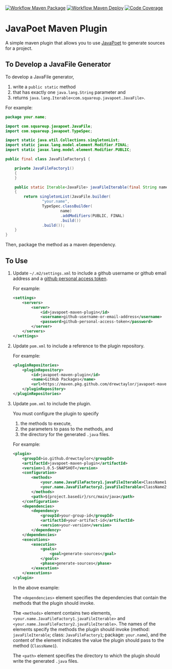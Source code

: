[![Workflow Maven Package](https://github.com/drewctaylor/javapoet-maven-plugin/workflows/workflow-maven-package/badge.svg)](https://github.com/drewctaylor/javapoet-maven-plugin/workflows/workflow-maven-package/badge.svg)
[![Workflow Maven Deploy](https://github.com/drewctaylor/javapoet-maven-plugin/workflows/workflow-maven-deploy/badge.svg)](https://github.com/drewctaylor/javapoet-maven-plugin/workflows/workflow-maven-deploy/badge.svg)
[![Code Coverage](https://codecov.io/gh/drewctaylor/javapoet-maven-plugin/branch/trunk/graph/badge.svg)](https://codecov.io/gh/drewctaylor/javapoet-maven-plugin)

# JavaPoet Maven Plugin

A simple maven plugin that allows you to use [JavaPoet](https://github.com/square/javapoet) to generate sources for a project.

## To Develop a JavaFile Generator

To develop a JavaFile generator,  

1) write a `public static` method 
2) that has exactly one `java.lang.String` parameter and 
3) returns `java.lang.Iterable<com.squareup.javapoet.JavaFile>`.

For example:

```java
package your.name;

import com.squareup.javapoet.JavaFile;
import com.squareup.javapoet.TypeSpec;

import static java.util.Collections.singletonList;
import static javax.lang.model.element.Modifier.FINAL;
import static javax.lang.model.element.Modifier.PUBLIC;

public final class JavaFileFactory1 {

    private JavaFileFactory1()
    {
    }

    public static Iterable<JavaFile> javaFileIterable(final String name)
    {
        return singletonList(JavaFile.builder(
                "your.name",
                TypeSpec.classBuilder(
                        name)
                        .addModifiers(PUBLIC, FINAL)
                        .build())
                .build());
    }
}
```

Then, package the method as a maven dependency.

## To Use

1) Update `~/.m2/settings.xml` to include a github username or github email address and a [github personal access token](https://help.github.com/en/github/authenticating-to-github/creating-a-personal-access-token-for-the-command-line).

    For example:

    ```xml
    <settings>
        <servers>
            <server>
                <id>javapoet-maven-plugin</id>
                <username>github-username-or-email-address</username>
                <password>github-personal-access-token</password>
            </server>
        </servers>
    </settings>
    ```

2) Update `pom.xml` to include a reference to the plugin repository.

    For example:

    ```xml
    <pluginRepositories>
        <pluginRepository>
            <id>javapoet-maven-plugin</id>
            <name>GitHub Packages</name>
            <url>https://maven.pkg.github.com/drewctaylor/javapoet-maven-plugin</url>
        </pluginRepository>
    </pluginRepositories>
    ```

3) Update `pom.xml` to include the plugin. 

    You must configure the plugin to specify
    
    1) the methods to execute,
    2) the parameters to pass to the methods, and
    3) the directory for the generated `.java` files.
    
    For example:
    
    ```xml
    <plugin>
        <groupId>io.github.drewctaylor</groupId>
        <artifactId>javapoet-maven-plugin</artifactId>
        <version>1.0.5-SNAPSHOT</version>
        <configuration>
            <methods>
                <your.name.JavaFileFactory1.javaFileIterable>ClassName1</your.name.JavaFileFactory1.javaFileIterable>
                <your.name.JavaFileFactory2.javaFileIterable>ClassName2</your.name.JavaFileFactory2.javaFileIterable>
            </methods>
            <path>${project.basedir}/src/main/java</path>
        </configuration>
        <dependencies>
            <dependency>
                <groupId>your-group-id</groupId>
                <artifactId>your-artifact-id</artifactId>
                <version>your-version</version>
            </dependency>
        </dependencies>
        <executions>
            <execution>
                <goals>
                    <goal>generate-sources</goal>
                </goals>
                <phase>generate-sources</phase>
            </execution>
        </executions>
    </plugin>
    ```
    
    In the above example: 
    
    The `<dependencies>` element specifies the dependencies that contain the methods that the plugin should invoke.
    
    The `<methods>` element contains two elements, `<your.name.JavaFileFactory1.javaFileIterable>` and `<your.name.JavaFileFactory2.javaFileIterable>`. The names of the elements specify the methods the plugin should invoke (method: `javaFileIterable`; class: `JavaFileFactory1`; package: `your.name`), and the content of the element indicates the value the plugin should pass to the method (`ClassName1`). 
    
    The `<path>` element specifies the directory to which the plugin should write the generated `.java` files.
